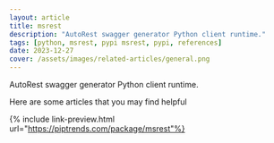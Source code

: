 ```yaml
---
layout: article
title: msrest
description: "AutoRest swagger generator Python client runtime."
tags: [python, msrest, pypi msrest, pypi, references]
date: 2023-12-27
cover: /assets/images/related-articles/general.png
---
```


AutoRest swagger generator Python client runtime.

Here are some articles that you may find helpful

{% include link-preview.html url="https://piptrends.com/package/msrest"%}